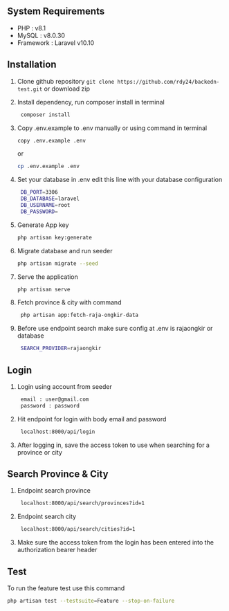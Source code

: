 ## System Requirements

- PHP : v8.1
- MySQL : v8.0.30
- Framework : Laravel v10.10


## Installation
1. Clone github repository `git clone https://github.com/rdy24/backedn-test.git` or download zip
2. Install dependency, run composer install in terminal
   ```bash
    composer install
    ```
3. Copy .env.example to .env manually or using command in terminal
    ```bash
    copy .env.example .env
    ```
    or
    ```bash
    cp .env.example .env
    ```

4. Set your database in .env edit this line with your database configuration
   ```bash
    DB_PORT=3306
    DB_DATABASE=laravel
    DB_USERNAME=root
    DB_PASSWORD=
    ```

5. Generate App key
    ```bash
    php artisan key:generate
    ```

6. Migrate database and run seeder
    ```bash
    php artisan migrate --seed
    ```

7. Serve the application
    ```bash
    php artisan serve
    ```
8. Fetch province & city with command
   ```bash
    php artisan app:fetch-raja-ongkir-data
    ```
9. Before use endpoint search make sure config at .env is rajaongkir or database
   ```bash
    SEARCH_PROVIDER=rajaongkir
    ```

## Login
1. Login using account from seeder
   ```bash
    email : user@gmail.com
    password : password
    ```
2. Hit endpoint for login with body email and password
   ```bash
    localhost:8000/api/login
    ```
3. After logging in, save the access token to use when searching for a province or city

## Search Province & City
1. Endpoint search province
   ```bash
    localhost:8000/api/search/provinces?id=1
    ```
2. Endpoint search city
   ```bash
    localhost:8000/api/search/cities?id=1
    ```
3. Make sure the access token from the login has been entered into the authorization bearer header

## Test
To run the feature test use this command
```bash
php artisan test --testsuite=Feature --stop-on-failure
```
